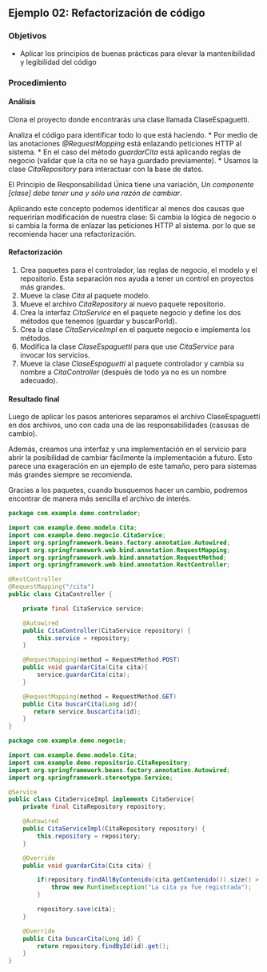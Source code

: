 ## Ejemplo 02: Refactorización de código

### Objetivos
* Aplicar los principios de buenas prácticas para elevar la mantenibilidad y legibilidad del código

### Procedimiento

#### Análisis

Clona el proyecto donde encontrarás una clase llamada ClaseEspaguetti.

Analiza el código para identificar todo lo que está haciendo.
    * Por medio de las anotaciones _@RequestMapping_ está enlazando peticiones HTTP al sistema.
    * En el caso del método _guardarCita_ está aplicando reglas de negocio (validar que la cita no se haya guardado previamente).
    * Usamos la clase _CitaRepository_ para interactuar con la base de datos.

El Principio de Responsabilidad Única tiene una variación, _Un componente [clase] debe tener una y sólo una razón de cambiar_.

  Aplicando este concepto podemos identificar al menos dos causas que requerirían modificación de nuestra clase: Si cambia la lógica de negocio o si cambia la forma de enlazar las peticiones HTTP al sistema. por lo que se recomienda hacer una refactorización.

#### Refactorización

1. Crea paquetes para el controlador, las reglas de negocio, el modelo y el repositorio. Esta separación nos ayuda a tener un control en proyectos más grandes.
1. Mueve la clase _Cita_ al paquete modelo.
1. Mueve el archivo _CitaRepository_ al nuevo paquete repositorio.
1. Crea la interfaz _CitaService_ en el paquete negocio y define los dos métodos que tenemos (guardar y buscarPorId).
1. Crea la clase _CitaServiceImpl_ en el paquete negocio e implementa los métodos.
1. Modifica la clase _ClaseEspaguetti_ para que use _CitaService_ para invocar los servicios.
1. Mueve la clase _ClaseEspaguetti_ al paquete controlador y cambia su nombre a _CitaController_ (después de todo ya no es un nombre adecuado).

#### Resultado final

Luego de aplicar los pasos anteriores separamos el archivo ClaseEspaguetti en dos archivos, uno con cada una de las responsabilidades (casusas de cambio). 

Además, creamos una interfaz y una implementación en el servicio para abrir la posibilidad de cambiar fácilmente la implementación a futuro. Esto parece una exageración en un ejemplo de este tamaño, pero para sistemas más grandes siempre se recomienda.

Gracias a los paquetes, cuando busquemos hacer un cambio, podremos encontrar de manera más sencilla el archivo de interés.

```java
package com.example.demo.controlador;

import com.example.demo.modelo.Cita;
import com.example.demo.negocio.CitaService;
import org.springframework.beans.factory.annotation.Autowired;
import org.springframework.web.bind.annotation.RequestMapping;
import org.springframework.web.bind.annotation.RequestMethod;
import org.springframework.web.bind.annotation.RestController;

@RestController
@RequestMapping("/cita")
public class CitaController {

    private final CitaService service;

    @Autowired
    public CitaController(CitaService repository) {
        this.service = repository;
    }

    @RequestMapping(method = RequestMethod.POST)
    public void guardarCita(Cita cita){
        service.guardarCita(cita);
    }

    @RequestMapping(method = RequestMethod.GET)
    public Cita buscarCita(Long id){
       return service.buscarCita(id);
    }
}
```
```java
package com.example.demo.negocio;

import com.example.demo.modelo.Cita;
import com.example.demo.repositorio.CitaRepository;
import org.springframework.beans.factory.annotation.Autowired;
import org.springframework.stereotype.Service;

@Service
public class CitaServiceImpl implements CitaService{
    private final CitaRepository repository;

    @Autowired
    public CitaServiceImpl(CitaRepository repository) {
        this.repository = repository;
    }

    @Override
    public void guardarCita(Cita cita) {

        if(repository.findAllByContenido(cita.getContenido()).size() > 0){
            throw new RuntimeException("La cita ya fue registrada");
        }

        repository.save(cita);
    }

    @Override
    public Cita buscarCita(Long id) {
        return repository.findById(id).get();
    }
}
```
